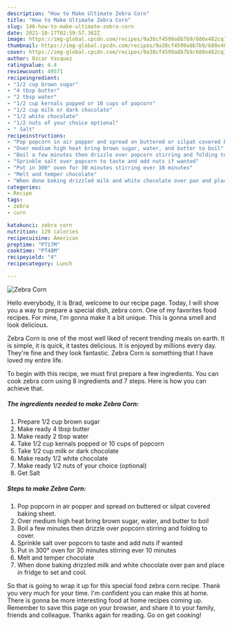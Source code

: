 ```yaml
---
description: "How to Make Ultimate Zebra Corn"
title: "How to Make Ultimate Zebra Corn"
slug: 146-how-to-make-ultimate-zebra-corn
date: 2021-10-17T02:59:57.362Z
image: https://img-global.cpcdn.com/recipes/9a38cf4599a8b7b9/680x482cq70/zebra-corn-recipe-main-photo.jpg
thumbnail: https://img-global.cpcdn.com/recipes/9a38cf4599a8b7b9/680x482cq70/zebra-corn-recipe-main-photo.jpg
cover: https://img-global.cpcdn.com/recipes/9a38cf4599a8b7b9/680x482cq70/zebra-corn-recipe-main-photo.jpg
author: Oscar Vasquez
ratingvalue: 4.4
reviewcount: 49571
recipeingredient:
- "1/2 cup brown sugar"
- "4 tbsp butter"
- "2 tbsp water"
- "1/2 cup kernals popped or 10 cups of popcorn"
- "1/2 cup milk or dark chocolate"
- "1/2 white chocolate"
- "1/2 nuts of your choice optional"
- " Salt"
recipeinstructions:
- "Pop popcorn in air popper and spread on buttered or silpat covered baking sheet."
- "Over medium high heat bring brown sugar, water, and butter to boil"
- "Boil a few minutes then drizzle over popcorn stirring and folding to cover."
- "Sprinkle salt over popcorn to taste and add nuts if wanted"
- "Put in 300° oven for 30 minutes stirring ever 10 minutes"
- "Melt and temper chocolate"
- "When done baking drizzled milk and white chocolate over pan and place in fridge to set and cool."
categories:
- Recipe
tags:
- zebra
- corn

katakunci: zebra corn 
nutrition: 129 calories
recipecuisine: American
preptime: "PT17M"
cooktime: "PT48M"
recipeyield: "4"
recipecategory: Lunch

---
```



![Zebra Corn](https://img-global.cpcdn.com/recipes/9a38cf4599a8b7b9/680x482cq70/zebra-corn-recipe-main-photo.jpg)

Hello everybody, it is Brad, welcome to our recipe page. Today, I will show you a way to prepare a special dish, zebra corn. One of my favorites food recipes. For mine, I'm gonna make it a bit unique. This is gonna smell and look delicious.



Zebra Corn is one of the most well liked of recent trending meals on earth. It is simple, it is quick, it tastes delicious. It is enjoyed by millions every day. They're fine and they look fantastic. Zebra Corn is something that I have loved my entire life.


To begin with this recipe, we must first prepare a few ingredients. You can cook zebra corn using 8 ingredients and 7 steps. Here is how you can achieve that.

<!--inarticleads1-->

##### The ingredients needed to make Zebra Corn:

1. Prepare 1/2 cup brown sugar
1. Make ready 4 tbsp butter
1. Make ready 2 tbsp water
1. Take 1/2 cup kernals popped or 10 cups of popcorn
1. Take 1/2 cup milk or dark chocolate
1. Make ready 1/2 white chocolate
1. Make ready 1/2 nuts of your choice (optional)
1. Get  Salt




<!--inarticleads2-->

##### Steps to make Zebra Corn:

1. Pop popcorn in air popper and spread on buttered or silpat covered baking sheet.
1. Over medium high heat bring brown sugar, water, and butter to boil
1. Boil a few minutes then drizzle over popcorn stirring and folding to cover.
1. Sprinkle salt over popcorn to taste and add nuts if wanted
1. Put in 300° oven for 30 minutes stirring ever 10 minutes
1. Melt and temper chocolate
1. When done baking drizzled milk and white chocolate over pan and place in fridge to set and cool.




So that is going to wrap it up for this special food zebra corn recipe. Thank you very much for your time. I'm confident you can make this at home. There is gonna be more interesting food at home recipes coming up. Remember to save this page on your browser, and share it to your family, friends and colleague. Thanks again for reading. Go on get cooking!
